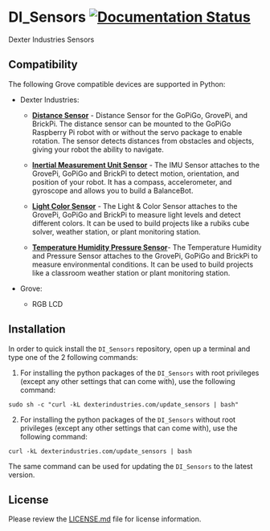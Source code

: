 DI_Sensors [![Documentation Status](http://readthedocs.org/projects/di-sensors/badge/?version=master)](http://di-sensors.readthedocs.io/en/master/?badge=master)
============
Dexter Industries Sensors

Compatibility
-------------

The following Grove compatible devices are supported in Python:

* Dexter Industries:
  * **[Distance Sensor](https://www.dexterindustries.com/shop/distance-sensor/)** - Distance Sensor for the GoPiGo, GrovePi, and BrickPi.  The distance sensor can be mounted to the GoPiGo Raspberry Pi robot with or without the servo package to enable rotation.  The sensor detects distances from obstacles and objects, giving your robot the ability to navigate.

  * **[Inertial Measurement Unit Sensor](https://www.dexterindustries.com/shop/imu-sensor/)** - The IMU Sensor attaches to the GrovePi, GoPiGo and BrickPi to detect motion, orientation, and position of your robot. It has a compass, accelerometer, and gyroscope and allows you to build a BalanceBot.

  * **[Light Color Sensor](https://www.dexterindustries.com/shop/light-color-sensor/)** - The Light & Color Sensor attaches to the GrovePi, GoPiGo and BrickPi to measure light levels and detect different colors. It can be used to build projects like a rubiks cube solver, weather station, or plant monitoring station.

  * **[Temperature Humidity Pressure Sensor](https://www.dexterindustries.com/shop/temperature-humidity-pressure-sensor/)**- The Temperature Humidity and Pressure Sensor attaches to the GrovePi, GoPiGo and BrickPi to measure environmental conditions. It can be used to build projects like a classroom weather station or plant monitoring station.

* Grove:
  * RGB LCD


Installation
------------

In order to quick install the `DI_Sensors` repository, open up a terminal and type one of the 2 following commands:

1. For installing the python packages of the `DI_Sensors` with root privileges (except any other settings that can come with), use the following command:
```
sudo sh -c "curl -kL dexterindustries.com/update_sensors | bash"
```

2. For installing the python packages of the `DI_Sensors` without root privileges (except any other settings that can come with), use the following command:
```
curl -kL dexterindustries.com/update_sensors | bash
```
The same command can be used for updating the `DI_Sensors` to the latest version.

License
-------

Please review the [LICENSE.md] file for license information.

[LICENSE.md]: ./LICENSE.md
